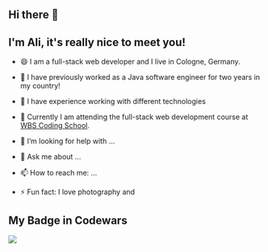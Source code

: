 ## Hi there 👋
## I'm Ali, it's really nice to meet you!

- 😄 I am a full-stack web developer and I live in Cologne, Germany.
- 🔭 I have previously worked as a Java software engineer for two years in my country!
- 🌱 I have experience working with different technologies
- 👯 Currently I am attending the full-stack web development course at <a href="https://www.wbscodingschool.com/">WBS Coding School</a>.

- 🤔 I’m looking for help with ...
- 💬 Ask me about ...
- 📫 How to reach me: ...

- ⚡ Fun fact: I love photography and 

## My Badge in Codewars
<a href="https://www.codewars.com/users/ali_1367@live.com/badges/large">
<img src="https://www.codewars.com/users/ali_1367@live.com/badges/large" />
</a>
